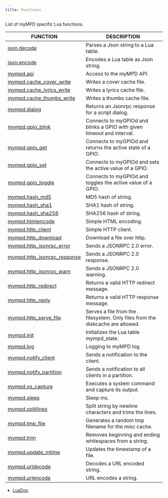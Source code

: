 ```yaml
---
title: Functions
---
```


List of myMPD specific Lua functions.

| FUNCTION | DESCRIPTION |
| -------- | ----------- |
| [json.decode](json.md) | Parses a Json string to a Lua table. |
| [json.encode](json.md) | Encodes a Lua table as Json string. |
| [mympd.api](mympd_api.md) | Access to the myMPD API. |
| [mympd.cache_cover_write](diskcache.md) | Writes a cover cache file. |
| [mympd.cache_lyrics_write](diskcache.md) | Writes a lyrics cache file. |
| [mympd.cache_thumbs_write](diskcache.md) | Writes a thumbs cache file. |
| [mympd.dialog](mympd_dialog.md) | Returns an Jsonrpc response for a script dialog. |
| [mympd.gpio_blink](gpio.md) | Connects to myGPIOd and blinks a GPIO with given timeout and interval. |
| [mympd.gpio_get](gpio.md) | Connects to myGPIOd and returns the active state of a GPIO. |
| [mympd.gpio_set](gpio.md) | Connects to myGPIOd and sets the active value of a GPIO. |
| [mympd.gpio_toggle](gpio.md) | Connects to myGPIOd and toggles the active value of a GPIO. |
| [mympd.hash_md5](util.md) | MD5 hash of string. |
| [mympd.hash_sha1](util.md) | SHA1 hash of string. |
| [mympd.hash_sha256](util.md) | SHA256 hash of string. |
| [mympd.htmlencode](util.md) | Simple HTML encoding. |
| [mympd.http_client](http_client.md) | Simple HTTP client. |
| [mympd.http_download](http_client.md) | Download a file over http. |
| [mympd.http_jsonrpc_error](http_replies.md) | Sends a JSONRPC 2.0 error. |
| [mympd.http_jsonrpc_response](http_replies.md) | Sends a JSONRPC 2.0 response. |
| [mympd.http_jsonrpc_warn](http_replies.md) | Sends a JSONRPC 2.0 warning. |
| [mympd.http_redirect](http_replies.md) | Returns a valid HTTP redirect message. |
| [mympd.http_reply](http_replies.md) | Returns a valid HTTP response message. |
| [mympd.http_serve_file](http_replies.md) | Serves a file from the filesystem. Only files from the diskcache are allowed. |
| [mympd.init](mympd_init.md) | Initializes the Lua table mympd_state. |
| [mympd.log](util.md) | Logging to myMPD log. |
| [mympd.notify_client](util.md) | Sends a notification to the client. |
| [mympd.notify_partition](util.md) | Sends a notification to all clients in a partition. |
| [mympd.os_capture](system_command.md) | Executes a system command and capture its output. |
| [mympd.sleep](util.md) | Sleep ms. |
| [mympd.splitlines](string.md) | Split string by newline characters and trims the lines. |
| [mympd.tmp_file](diskcache.md) | Generates a random tmp filename for the misc cache. |
| [mympd.trim](string.md) | Removes beginning and ending whitespaces from a string. |
| [mympd.update_mtime](diskcache.md) | Updates the timestamp of a file. |
| [mympd.urldecode](util.md) | Decodes a URL encoded string. |
| [mympd.urlencode](util.md) | URL encodes a string. |

- [LuaDoc](../../luadoc/files/release/contrib/lualibs/mympd.html)
